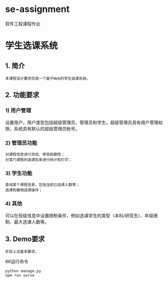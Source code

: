 # se-assignment
软件工程课程作业
# 学生选课系统
## 1.	简介
	本课程设计要求完成一个基于Web的学生选课系统。

## 2.	功能要求
### 1)	用户管理
设置用户，用户类型包括超级管理员、管理员和学生。超级管理员具有用户管理权限，系统具有默认的超级管理员帐号。
### 2)	管理员功能
	对课程信息进行添加、修改和删除；
	对某门课程的选课名单进行统计和打印；
### 3)	学生功能
	查询某个课程信息，包括当前已选课人数等；
	选课和撤销选课操作；
### 4)	其他
可以在班级信息中设置限制条件，例如选课学生的类型（本科/研究生）、年级限制、最大选课人数等。

## 3.	Demo要求
	实现上述基本要求。

##运行命令
```
python manage.py
npm run serve
```
